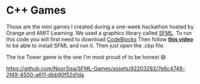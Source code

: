 # C++ Games

Those are the mini games I created during a one-week hackathon hosted by Orange and AMIT Learning. We used a graphics library called [SFML](https://www.sfml-dev.org/).
To run this code you will first need to download [CodeBlocks](https://www.codeblocks.org/) Then follow **[this video](https://youtu.be/fcZFaiGFIMA)** to be able to install SFML and run it. Then just open the .cbp file.

The Ice Tower game is the one I'm most proud of to be honest 😄

https://github.com/Noor3isa/SFML-Games/assets/92203282/7e6c4748-2f49-4500-a611-dbb90f52d1da

